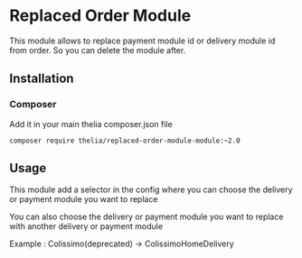 # Replaced Order Module

This module allows to replace payment module id or delivery module id from order.
So you can delete the module after.

## Installation

### Composer

Add it in your main thelia composer.json file

```
composer require thelia/replaced-order-module-module:~2.0
```

## Usage

This module add a selector in the config where you can choose the delivery or payment module you want to replace

You can also choose the delivery or payment module you want to replace with another delivery or payment module

Example : Colissimo(deprecated) -> ColissimoHomeDelivery